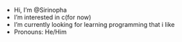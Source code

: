 - Hi, I’m @Sirinopha
- I’m interested in c(for now)
- I’m currently looking for learning programming that i like
- Pronouns: He/Him

<!---
Sirinopha/Sirinopha is a ✨ special ✨ repository because its `README.md` (this file) appears on your GitHub profile.
You can click the Preview link to take a look at your changes.
--->
